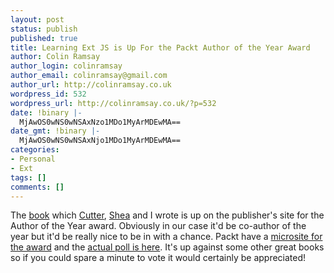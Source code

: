 ```yaml
---
layout: post
status: publish
published: true
title: Learning Ext JS is Up For the Packt Author of the Year Award
author: Colin Ramsay
author_login: colinramsay
author_email: colinramsay@gmail.com
author_url: http://colinramsay.co.uk
wordpress_id: 532
wordpress_url: http://colinramsay.co.uk/?p=532
date: !binary |-
  MjAwOS0wNS0wNSAxNzo1MDo1MyArMDEwMA==
date_gmt: !binary |-
  MjAwOS0wNS0wNSAxNjo1MDo1MyArMDEwMA==
categories:
- Personal
- Ext
tags: []
comments: []
---
```

<p>The <a href="http://www.amazon.co.uk/exec/obidos/ASIN/1847195148/">book</a> which <a href="http://blog.cutterscrossing.com/">Cutter</a>, <a href="http://www.vinylfox.com/">Shea</a> and I wrote is up on the publisher's site for the Author of the Year award. Obviously in our case it'd be co-author of the year but it'd be really nice to be in with a chance. Packt have a <a href="http://authors.packtpub.com/content/packt-author-award-2009">microsite for the award</a> and the <a href="https://www.surveymonkey.com/s.aspx?sm=J0AzTRKKHU4_2b60_2fGdrouaA_3d_3d">actual poll is here</a>. It's up against some other great books so if you could spare a minute to vote it would certainly be appreciated!</p>
